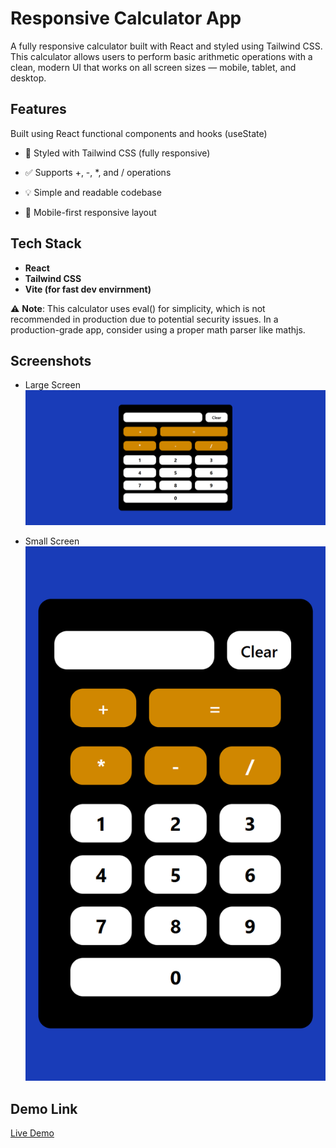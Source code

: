 # Responsive Calculator App

A fully responsive calculator built with React and styled using Tailwind CSS. This calculator allows users to perform basic arithmetic operations with a clean, modern UI that works on all screen sizes — mobile, tablet, and desktop.

## Features

Built using React functional components and hooks (useState)

- 🎨 Styled with Tailwind CSS (fully responsive)

- ✅ Supports +, -, \*, and / operations

- 💡 Simple and readable codebase

- 📱 Mobile-first responsive layout

## Tech Stack

- **React**
- **Tailwind CSS**
- **Vite (for fast dev envirnment)**

⚠️ **Note**:
This calculator uses eval() for simplicity, which is not recommended in production due to potential security issues. In a production-grade app, consider using a proper math parser like mathjs.

## Screenshots

- Large Screen
  ![alt text](lg-calculator.png)

- Small Screen
  ![alt text](sm-calculator.png)

## Demo Link

[Live Demo](https://calculatorassign02p02.netlify.app/)
